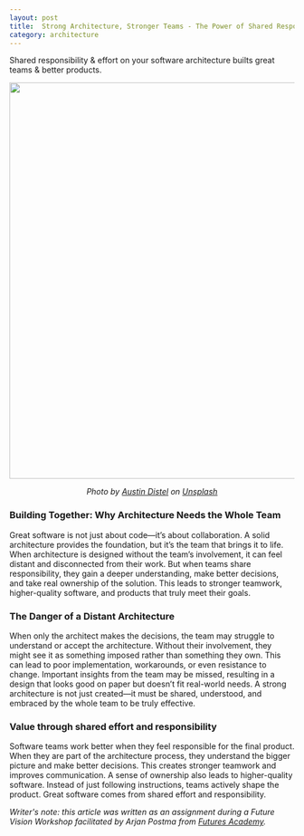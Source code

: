 ```yaml
---
layout: post
title:  Strong Architecture, Stronger Teams - The Power of Shared Responsibility
category: architecture
---
```


Shared responsibility & effort on your software architecture builts great teams & better products.

<img src="{{ site.baseurl }}/images/20250721-teamwork.jpg" style="width: 700px;"/>
<p style="text-align:center; font-style: italic;">Photo by <a href="https://unsplash.com/@austindistel?utm_content=creditCopyText&utm_medium=referral&utm_source=unsplash">Austin Distel</a> on <a href="https://unsplash.com/photos/three-men-sitting-while-using-laptops-and-watching-man-beside-whiteboard-wD1LRb9OeEo?utm_content=creditCopyText&utm_medium=referral&utm_source=unsplash">Unsplash</a></p>

### Building Together: Why Architecture Needs the Whole Team
Great software is not just about code—it’s about collaboration. A solid architecture provides the foundation, but it’s the team that brings it to life. When architecture is designed without the team’s involvement, it can feel distant and disconnected from their work. But when teams share responsibility, they gain a deeper understanding, make better decisions, and take real ownership of the solution. This leads to stronger teamwork, higher-quality software, and products that truly meet their goals.

### The Danger of a Distant Architecture
When only the architect makes the decisions, the team may struggle to understand or accept the architecture. Without their involvement, they might see it as something imposed rather than something they own. This can lead to poor implementation, workarounds, or even resistance to change. Important insights from the team may be missed, resulting in a design that looks good on paper but doesn’t fit real-world needs. A strong architecture is not just created—it must be shared, understood, and embraced by the whole team to be truly effective.

### Value through shared effort and responsibility
Software teams work better when they feel responsible for the final product. When they are part of the architecture process, they understand the bigger picture and make better decisions. This creates stronger teamwork and improves communication. A sense of ownership also leads to higher-quality software. Instead of just following instructions, teams actively shape the product. Great software comes from shared effort and responsibility.

*Writer's note: this article was written as an assignment during a Future Vision Workshop facilitated by Arjan Postma from [Futures Academy](https://www.futuresacademy.org/).*